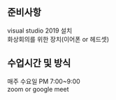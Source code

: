 ## 준비사항

visual studio 2019 설치
<br>
화상회의를 위한 장치(이어폰 or 헤드셋)

## 수업시간 및 방식
매주 수요일 PM 7:00~9:00 <br> zoom or google meet
